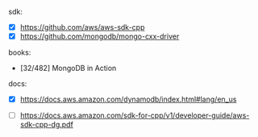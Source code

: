 
sdk:

- [x] https://github.com/aws/aws-sdk-cpp
- [x] https://github.com/mongodb/mongo-cxx-driver

books:

- [32/482] MongoDB in Action

docs:

- [x] https://docs.aws.amazon.com/dynamodb/index.html#lang/en_us

- [ ] https://docs.aws.amazon.com/sdk-for-cpp/v1/developer-guide/aws-sdk-cpp-dg.pdf
